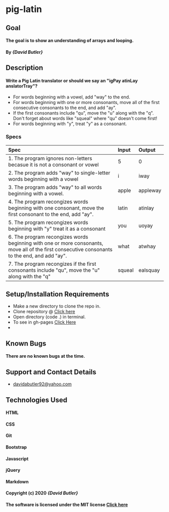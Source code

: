 # pig-latin
## Goal 

#### The goal is to show an understanding of arrays and looping.
#### By _**{David Butler}**_

## Description
#### Write a Pig Latin translator or should we say an "igPay atinLay anslatorTray"?

* For words beginning with a vowel, add "way" to the end.
* For words beginning with one or more consonants, move all of the first consecutive consonants to the end, and add "ay".
* If the first consonants include "qu", move the "u" along with the "q". Don't forget about words like "squeal" where "qu" doesn't come first!
* For words beginning with "y", treat "y" as a consonant.

### Specs
| Spec | Input | Output |
| :-------------     | :------------- | :------------- |
|  1. The program ignores non-letters becasue it is not a consonant or vowel  | 5 | 0 |
|  2. The program adds "way" to single-letter words beginning with a vowel | i | iway |
|  3. The program adds "way" to all words beginning with a vowel. | apple | appleway |
|  4. The program recongizes words beginning with one consonant, move the first consonant to the end, add "ay". | latin | atinlay | 
|  5. The program recongizes words beginning with "y" treat it as a consonant | you | uoyay |
|  6. The program recongizes words beginning with one or more consonants, move all of the first consecutive consonants to the end, and add "ay". | what | atwhay |
|  7. The program recongizes if the first consonants include "qu", move the "u" along with the "q" | squeal | ealsquay |
  
## Setup/Installation Requirements
* Make a new directory to clone the repo in.
* Clone repository @ [Click here](https://github.com/davidabutler92/pig-latin.git)
* Open directory (code .) in terminal.
* To see in gh-pages [Click Here](https://davidabutler92.github.io/friday-project3/)  
* 

## Known Bugs 
#### There are no known bugs at the time.

## Support and Contact Details
* davidabutler92@yahoo.com

## Technologies Used 
#### HTML
#### CSS
#### Git 
#### Bootstrap
#### Javascript
#### jQuery 
#### Markdown

#### Copyright (c) 2020 **_{David Butler}_**
#### The software is licensed under the MIT license [Click here](LICENSE.md)
